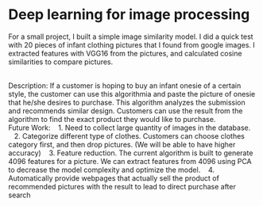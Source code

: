 # Deep learning for image processing

For a small project, I built a simple image similarity model. I did a quick test with 20 pieces of infant clothing pictures that I found from google images. I extracted features with VGG16 from the pictures, and calculated cosine similarities to compare pictures. <br/><br/>


Description: If a customer is hoping to buy an infant onesie of a certain style, the customer can use this algorithmia and paste the picture of onesie that he/she desires to purchase. This algorithm analyzes the submission and recommends similar design. Customers can use the result from the algorithm to find the exact product they would like to purchase. 
<br/>
Future Work: 
&nbsp;&nbsp;&nbsp;1. Need to collect large quantity of images in the database.
&nbsp;&nbsp;&nbsp;2. Categorize different type of clothes. Customers can choose clothes category first, and then drop pictures. (We will be able to have higher accuracy)
&nbsp;&nbsp;&nbsp;3. Feature reduction. The current algorithm is built to generate 4096 features for a picture. We can extract features from 4096 using PCA to decrease the model complexity and optimize the model.
&nbsp;&nbsp;&nbsp;4. Automatically provide webpages that actually sell the product of recommended pictures with the result to lead to direct purchase after search
